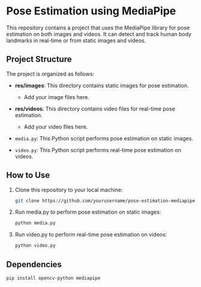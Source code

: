 # Pose Estimation using MediaPipe

This repository contains a project that uses the MediaPipe library for pose estimation on both images and videos. It can detect and track human body landmarks in real-time or from static images and videos.

## Project Structure

The project is organized as follows:

- **res/images**: This directory contains static images for pose estimation.
  - Add your image files here.

- **res/videos**: This directory contains video files for real-time pose estimation.
  - Add your video files here.

- `media.py`: This Python script performs pose estimation on static images.
  
- `video.py`: This Python script performs real-time pose estimation on videos.

## How to Use

1. Clone this repository to your local machine:
   ```bash
   git clone https://github.com/yourusername/pose-estimation-mediapipe.git
2. Run media.py to perform pose estimation on static images:
   ```bash
   python media.py
3. Run video.py to perform real-time pose estimation on videos:
   ```bash
   python video.py

## Dependencies
  ```bash
  pip install opencv-python mediapipe

